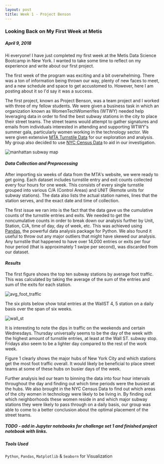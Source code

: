 ```yaml
---
layout: post
title: Week 1 - Project Benson
---
```


### Looking Back on My First Week at Metis

##### April 9, 2018
 
Hi everyone! I have just completed my first week at the Metis Data Science Bootcamp in New York. I wanted to take some 
time to reflect on my experience and write about our first project. 

The first week of the program was exciting and a bit overwhelming. There was a ton of information being thrown our way,
plenty of new faces to meet, and a new schedule and space to get accustomed to. However, here I am posting about it so
I'd say it was a success. 

The first project, known as Project Benson, was a team project and I worked with three of my fellow students. We were
given a business task in which an organization known as WomenTechWomenYes (WTWY) needed help leveraging data in order 
to find the best subway stations in the city to place their street teams. The street teams would attempt to gather 
signatures and emails from individuals interested in attending and supporting WTWY's summer gala, particularly women working in the technology sector. 
We were given extensive [MTA Turnstile Data](http://web.mta.info/developers/turnstile.html) for our exploration and analysis. My group also 
decided to use [NYC Census Data](https://www.kaggle.com/muonneutrino/new-york-city-census-data/data) to aid in our 
investigation.   

![manhattan subway map](https://pixel.nymag.com/imgs/daily/intelligencer/2016/05/26/26-subway-map-1.nocrop.w536.h2147483647.jpg "Manhattan Subway Map")

#### *Data Collection and Preprocessing*

After importing six weeks of data from the MTA's website, we were ready to get going. Each dataset
includes turnstile entry and exit counts collected every four hours for one week. This consists of
every single turnstile grouped into various C/A (Control Areas) and UNIT (Remote units for subway stations).
The data also lists the actual station names, lines that the station serves, and the exact date and 
time of collection.

The first issue we ran into is the fact that the data gave us the cumulative counts of the turnstile
entries and exits. We needed to get the noncumulative counts in order to break down our analysis further
by Unit, Station, C/A, time of day, day of week, etc. This was achieved using
 [Pandas](https://pandas.pydata.org/pandas-docs/stable/), the powerful data analysis package for 
Python. We also found it useful to throw out any major outliers that might have skewed our analysis.
Any turnstile that happened to have over 14,000 entries or exits per four hour period (that is approximately 1 swipe 
per second), was discarded from our dataset.

#### *Results*

The first figure shows the top ten subway stations by average foot traffic. This was calculated by 
taking the average of the sum of the entries and sum of the exits for each station.

![avg_foot_traffic](https://github.com/jnlevine23/jnlevine23.github.io/blob/master/images/avg_foot_traffic.png?raw=true)

The six plots below show total entries at the WallST 4, 5 station on a daily basis over the span 
of six weeks.
 
![wall_st](https://github.com/jnlevine23/jnlevine23.github.io/blob/master/images/wallst.png?raw=true)    

It is interesting to note the dips in traffic on the weekends and certain Wednesdays. Thursday 
universally seems to be the day of the week with the highest amount of turnstile entries, at least at
the Wall ST. subway stop. Fridays also seem to be a lighter day compared to the rest of the work week.

Figure 1 clearly shows the major hubs of New York City and which stations get the most foot traffic 
overall. It would likely be beneficial to place street teams at some of these hubs on busier days 
of the week. 

Further analysis led our team to binning the data into four hour intervals throughout the day and finding 
out which time periods were the busiest at the hubs. We also brought in the NYC Census Data to find out 
which areas of the city women in technology were likely to be living in. By finding out which 
neighborhoods these women reside in and which major subway stations they were likely to pass through on 
a daily basis, our group was able to come to a better conclusion about the optimal placement of the 
street teams.

##### TODO - add in Jupyter notebooks for challenge set 1 and finished project notebook with links.    

##### Tools Used
`Python`, `Pandas`, `Matplotlib` & `Seaborn` for Visualization
